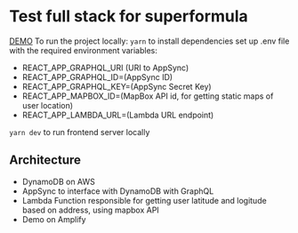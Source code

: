 # Test full stack for superformula
[DEMO](superformula.joaoporta.com)
To run the project locally:
`yarn` to install dependencies
set up .env file with the required environment variables:
- REACT_APP_GRAPHQL_URI (URI to AppSync)
- REACT_APP_GRAPHQL_ID=(AppSync ID)
- REACT_APP_GRAPHQL_KEY=(AppSync Secret Key)
- REACT_APP_MAPBOX_ID=(MapBox API id, for getting static maps of user location)
- REACT_APP_LAMBDA_URL=(Lambda URL endpoint)

`yarn dev` to run frontend server locally


## Architecture
- DynamoDB on AWS
- AppSync to interface with DynamoDB with GraphQL
- Lambda Function responsible for getting user latitude and logitude based on address, using mapbox API
- Demo on Amplify
